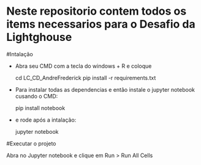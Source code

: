 # Neste repositorio contem todos os items necessarios para o Desafio da Lightghouse

#Intalação 
- Abra seu CMD com a tecla do windows + R e coloque

  cd LC_CD_AndreFrederick
  pip install -r requirements.txt

- Para instalar todas as dependencias e então instale o jupyter notebook cusando o CMD:

  pip install notebook

- e rode após a intalação:

  jupyter notebook

#Executar o projeto

Abra no Jupyter notebook e clique em Run > Run All Cells



